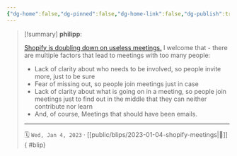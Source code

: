 ```yaml
---
{"dg-home":false,"dg-pinned":false,"dg-home-link":false,"dg-publish":true,"type":"blip","created-date":"2023-01-04T00:00:00","disabled rules":["yaml-title","yaml-title-alias","file-name-heading"],"title":"philipp @ 2023-01-04","dg-permalink":"2023/01/04/shopify-meetings/","updated-date":"2025-04-30T22:27:37","dg-path":"blips/2023-01-04-shopify-meetings.md","permalink":"/2023/01/04/shopify-meetings/","dgPassFrontmatter":true}
---
```


> [!summary] **philipp**:
>
> [Shopify is doubling down on useless meetings.](https://edition.cnn.com/2023/01/03/tech/shopify-meetings/index.html) I welcome that - there are multiple factors that lead to meetings with too many people:
>
> - Lack of clarity about who needs to be involved, so people invite more, just to be sure
> - Fear of missing out, so people join meetings just in case
> - Lack of clarity about what is going on in a meeting, so people join meetings just to find out in the middle that they can neither contribute nor learn
> - And, of course, Meetings that should have been emails.
> - - -
>
> 🗓️ `Wed, Jan 4, 2023` · [[public/blips/2023-01-04-shopify-meetings\|🔗]]
{ #blip}

